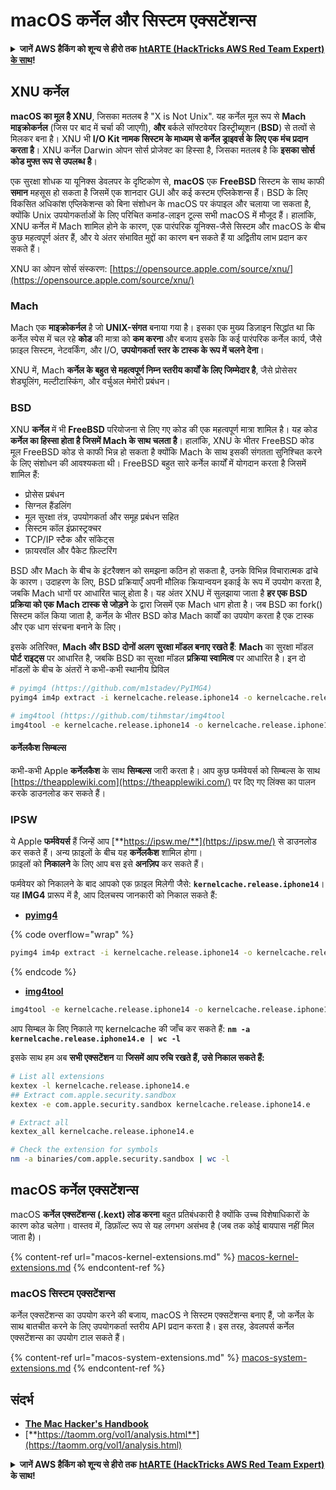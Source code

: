 # macOS कर्नेल और सिस्टम एक्सटेंशन्स

<details>

<summary><strong>जानें AWS हैकिंग को शून्य से हीरो तक</strong> <a href="https://training.hacktricks.xyz/courses/arte"><strong>htARTE (HackTricks AWS Red Team Expert) के साथ</strong></a><strong>!</strong></summary>

HackTricks का समर्थन करने के अन्य तरीके:

* अगर आप अपनी **कंपनी का विज्ञापन HackTricks में देखना चाहते हैं** या **HackTricks को PDF में डाउनलोड करना चाहते हैं** तो [**सब्सक्रिप्शन प्लान्स देखें**](https://github.com/sponsors/carlospolop)!
* [**आधिकारिक PEASS और HackTricks स्वैग**](https://peass.creator-spring.com) प्राप्त करें
* [**The PEASS Family**](https://opensea.io/collection/the-peass-family) का खोज करें, हमारा विशेष [**NFTs**](https://opensea.io/collection/the-peass-family) संग्रह
* **शामिल हों** 💬 [**डिस्कॉर्ड समूह**](https://discord.gg/hRep4RUj7f) या [**टेलीग्राम समूह**](https://t.me/peass) या **मेरा** **ट्विटर** 🐦 [**@carlospolopm**](https://twitter.com/carlospolopm)** का पालन करें**.
* **अपने हैकिंग ट्रिक्स साझा करें** [**HackTricks**](https://github.com/carlospolop/hacktricks) और [**HackTricks Cloud**](https://github.com/carlospolop/hacktricks-cloud) github repos को PR जमा करके।

</details>

## XNU कर्नेल

**macOS का मूल है XNU**, जिसका मतलब है "X is Not Unix". यह कर्नेल मूल रूप से **Mach माइक्रोकर्नल** (जिस पर बाद में चर्चा की जाएगी), **और** बर्कले सॉफ्टवेयर डिस्ट्रीब्यूशन (**BSD**) से तत्वों से मिलकर बना है। XNU भी **I/O Kit नामक सिस्टम के माध्यम से कर्नेल ड्राइवर्स के लिए एक मंच प्रदान करता है**। XNU कर्नेल Darwin ओपन सोर्स प्रोजेक्ट का हिस्सा है, जिसका मतलब है कि **इसका सोर्स कोड मुफ्त रूप से उपलब्ध है**।

एक सुरक्षा शोधक या यूनिक्स डेवलपर के दृष्टिकोण से, **macOS** एक **FreeBSD** सिस्टम के साथ काफी **समान** महसूस हो सकता है जिसमें एक शानदार GUI और कई कस्टम एप्लिकेशन्स हैं। BSD के लिए विकसित अधिकांश एप्लिकेशन्स को बिना संशोधन के macOS पर कंपाइल और चलाया जा सकता है, क्योंकि Unix उपयोगकर्ताओं के लिए परिचित कमांड-लाइन टूल्स सभी macOS में मौजूद हैं। हालांकि, XNU कर्नेल में Mach शामिल होने के कारण, एक पारंपरिक यूनिक्स-जैसे सिस्टम और macOS के बीच कुछ महत्वपूर्ण अंतर हैं, और ये अंतर संभावित मुद्दों का कारण बन सकते हैं या अद्वितीय लाभ प्रदान कर सकते हैं।

XNU का ओपन सोर्स संस्करण: [https://opensource.apple.com/source/xnu/](https://opensource.apple.com/source/xnu/)

### Mach

Mach एक **माइक्रोकर्नल** है जो **UNIX-संगत** बनाया गया है। इसका एक मुख्य डिज़ाइन सिद्धांत था कि कर्नेल स्पेस में चल रहे **कोड** की मात्रा को **कम करना** और बजाय इसके कि कई पारंपरिक कर्नेल कार्य, जैसे फ़ाइल सिस्टम, नेटवर्किंग, और I/O, **उपयोगकर्ता स्तर के टास्क के रूप में चलने देना**।

XNU में, Mach **कर्नेल के बहुत से महत्वपूर्ण निम्न स्तरीय कार्यों के लिए जिम्मेदार है**, जैसे प्रोसेसर शेड्यूलिंग, मल्टीटास्किंग, और वर्चुअल मेमोरी प्रबंधन।

### BSD

XNU **कर्नेल** में भी **FreeBSD** परियोजना से लिए गए कोड की एक महत्वपूर्ण मात्रा शामिल है। यह कोड **कर्नेल का हिस्सा होता है जिसमें Mach के साथ चलता है**। हालांकि, XNU के भीतर FreeBSD कोड मूल FreeBSD कोड से काफी भिन्न हो सकता है क्योंकि Mach के साथ इसकी संगतता सुनिश्चित करने के लिए संशोधन की आवश्यकता थी। FreeBSD बहुत सारे कर्नेल कार्यों में योगदान करता है जिसमें शामिल हैं:

* प्रोसेस प्रबंधन
* सिग्नल हैंडलिंग
* मूल सुरक्षा तंत्र, उपयोगकर्ता और समूह प्रबंधन सहित
* सिस्टम कॉल इंफ्रास्ट्रक्चर
* TCP/IP स्टैक और सॉकेट्स
* फ़ायरवॉल और पैकेट फ़िल्टरिंग

BSD और Mach के बीच के इंटरैक्शन को समझना कठिन हो सकता है, उनके विभिन्न विचारात्मक ढांचे के कारण। उदाहरण के लिए, BSD प्रक्रियाएँ अपनी मौलिक क्रियान्वयन इकाई के रूप में उपयोग करता है, जबकि Mach धागों पर आधारित चालू होता है। यह अंतर XNU में सुलझाया जाता है **हर एक BSD प्रक्रिया को एक Mach टास्क से जोड़ने** के द्वारा जिसमें एक Mach धाग होता है। जब BSD का fork() सिस्टम कॉल किया जाता है, कर्नेल के भीतर BSD कोड Mach कार्यों का उपयोग करता है एक टास्क और एक धाग संरचना बनाने के लिए।

इसके अतिरिक्त, **Mach और BSD दोनों अलग सुरक्षा मॉडल बनाए रखते हैं**: **Mach** का सुरक्षा मॉडल **पोर्ट राइट्स** पर आधारित है, जबकि BSD का सुरक्षा मॉडल **प्रक्रिया स्वामित्व** पर आधारित है। इन दो मॉडलों के बीच के अंतरों ने कभी-कभी स्थानीय प्रिविल
```bash
# pyimg4 (https://github.com/m1stadev/PyIMG4)
pyimg4 im4p extract -i kernelcache.release.iphone14 -o kernelcache.release.iphone14.e

# img4tool (https://github.com/tihmstar/img4tool
img4tool -e kernelcache.release.iphone14 -o kernelcache.release.iphone14.e
```
#### कर्नेलकैश सिम्बल्स

कभी-कभी Apple **कर्नेलकैश** के साथ **सिम्बल्स** जारी करता है। आप कुछ फर्मवेयर्स को सिम्बल्स के साथ [https://theapplewiki.com](https://theapplewiki.com/) पर दिए गए लिंक्स का पालन करके डाउनलोड कर सकते हैं।

### IPSW

ये Apple **फर्मवेयर्स** हैं जिन्हें आप [**https://ipsw.me/**](https://ipsw.me/) से डाउनलोड कर सकते हैं। अन्य फ़ाइलों के बीच यह **कर्नेलकैश** शामिल होगा।\
फ़ाइलों को **निकालने** के लिए आप बस इसे **अनज़िप** कर सकते हैं।

फर्मवेयर को निकालने के बाद आपको एक फ़ाइल मिलेगी जैसे: **`kernelcache.release.iphone14`**। यह **IMG4** प्रारूप में है, आप दिलचस्प जानकारी को निकाल सकते हैं:

* [**pyimg4**](https://github.com/m1stadev/PyIMG4)

{% code overflow="wrap" %}
```bash
pyimg4 im4p extract -i kernelcache.release.iphone14 -o kernelcache.release.iphone14.e
```
{% endcode %}

* [**img4tool**](https://github.com/tihmstar/img4tool)
```bash
img4tool -e kernelcache.release.iphone14 -o kernelcache.release.iphone14.e
```
आप सिम्बल के लिए निकाले गए kernelcache की जाँच कर सकते हैं: **`nm -a kernelcache.release.iphone14.e | wc -l`**

इसके साथ हम अब **सभी एक्सटेंशन** या **जिसमें आप रुचि रखते हैं, उसे निकाल सकते हैं:**
```bash
# List all extensions
kextex -l kernelcache.release.iphone14.e
## Extract com.apple.security.sandbox
kextex -e com.apple.security.sandbox kernelcache.release.iphone14.e

# Extract all
kextex_all kernelcache.release.iphone14.e

# Check the extension for symbols
nm -a binaries/com.apple.security.sandbox | wc -l
```
## macOS कर्नेल एक्सटेंशन्स

macOS **कर्नेल एक्सटेंशन्स (.kext) लोड करना** बहुत प्रतिबंधकारी है क्योंकि उच्च विशेषाधिकारों के कारण कोड चलेगा। वास्तव में, डिफ़ॉल्ट रूप से यह लगभग असंभव है (जब तक कोई बायपास नहीं मिल जाता है)।

{% content-ref url="macos-kernel-extensions.md" %}
[macos-kernel-extensions.md](macos-kernel-extensions.md)
{% endcontent-ref %}

### macOS सिस्टम एक्सटेंशन्स

कर्नेल एक्सटेंशन्स का उपयोग करने की बजाय, macOS ने सिस्टम एक्सटेंशन्स बनाए हैं, जो कर्नेल के साथ बातचीत करने के लिए उपयोगकर्ता स्तरीय API प्रदान करता है। इस तरह, डेवलपर्स कर्नेल एक्सटेंशन्स का उपयोग टाल सकते हैं।

{% content-ref url="macos-system-extensions.md" %}
[macos-system-extensions.md](macos-system-extensions.md)
{% endcontent-ref %}

## संदर्भ

* [**The Mac Hacker's Handbook**](https://www.amazon.com/-/es/Charlie-Miller-ebook-dp-B004U7MUMU/dp/B004U7MUMU/ref=mt\_other?\_encoding=UTF8\&me=\&qid=)
* [**https://taomm.org/vol1/analysis.html**](https://taomm.org/vol1/analysis.html)

<details>

<summary><strong>जानें AWS हैकिंग को शून्य से हीरो तक</strong> <a href="https://training.hacktricks.xyz/courses/arte"><strong>htARTE (HackTricks AWS Red Team Expert)</strong></a><strong> के साथ!</strong></summary>

HackTricks का समर्थन करने के अन्य तरीके:

* यदि आप अपनी कंपनी का विज्ञापन HackTricks में देखना चाहते हैं या **HackTricks को PDF में डाउनलोड** करना चाहते हैं तो [**सब्सक्रिप्शन प्लान्स**](https://github.com/sponsors/carlospolop) देखें!
* [**आधिकारिक PEASS & HackTricks स्वैग**](https://peass.creator-spring.com) प्राप्त करें
* हमारे विशेष [**NFTs**](https://opensea.io/collection/the-peass-family) कलेक्शन, [**The PEASS Family**](https://opensea.io/collection/the-peass-family) खोजें
* **शामिल हों** 💬 [**डिस्कॉर्ड समूह**](https://discord.gg/hRep4RUj7f) या [**टेलीग्राम समूह**](https://t.me/peass) या मुझे **ट्विटर** 🐦 [**@carlospolopm**](https://twitter.com/carlospolopm) **पर फॉलो** करें।
* **हैकिंग ट्रिक्स साझा करें** द्वारा **पीआर** सबमिट करके [**HackTricks**](https://github.com/carlospolop/hacktricks) और [**HackTricks Cloud**](https://github.com/carlospolop/hacktricks-cloud) github रेपो का समर्थन करें।

</details>
